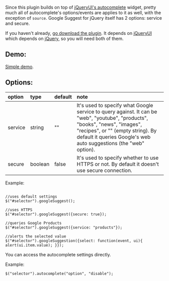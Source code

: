Since this plugin builds on top of [jQueryUI's autocomplete](http://jqueryui.com/demos/autocomplete/) widget, pretty much all of autocomplete's options/events are applies to it as well, with the exception of `source`. Google Suggest for jQuery itself has 2 options: service and secure.

If you haven't already, [go download the plugin](http://googlesuggest-jquery.googlecode.com/svn/trunk/). It depends on [jQueryUI](http://jqueryui.com) which depends on [jQuery](http://jquery.com), so you will need both of them.

## Demo: ##
[Simple demo](http://googlesuggest-jquery.googlecode.com/svn/trunk/demo.html).

## Options: ##
| option | type | default | note |
|:-------|:-----|:--------|:-----|
| service | string | ""      | It's used to specify what Google service to query against. It can be "web", "youtube", "products", "books", "news", "images", "recipes", or "" (empty string). By default it queries Google's web auto suggestions (the "web" option). |
| secure | boolean | false   | It's used to specify whether to use HTTPS or not. By default it doesn't use secure connection. |

Example:
```

//uses default settings
$("#selector").googleSuggest();

//uses HTTPS
$("#selector").googleSuggest({secure: true});

//queries Google Products
$("#selector").googleSuggest({service: "products"});

//alerts the selected value
$("#selector").googleSuggestion({select: function(event, ui){ alert(ui.item.value); }});
```

You can access the autocomplete settings directly.

Example:
```
$("selector").autocomplete("option", "disable");
```